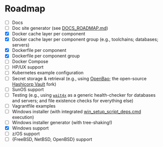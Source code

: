 Roadmap
=======

  - [ ] Docs
  - [ ] Doc site generator (see [DOCS_ROADMAP.md](DOCS_ROADMAP.md))
  - [x] Docker cache layer per component
  - [x] Docker cache layer per component group (e.g., toolchains; databases; servers)
  - [x] Dockerfile per component
  - [x] Dockerfile per component group
  - [ ] Docker Compose
  - [ ] HP/UX support
  - [ ] Kubernetes example configuration
  - [ ] Secret storage & retrieval (e.g., using [OpenBao](https://openbao.org); the open-source [Hashicorp Vault](https://www.vaultproject.io) fork)
  - [ ] SunOS support
  - [ ] Testing (e.g., using [`wait4x`](https://github.com/atkrad/wait4x) as a generic health-checker for databases and servers; and file existence checks for everything else)
  - [ ] Vagrantfile examples
  - [ ] Windows installer (with integrated [win_setup_script_deps.cmd](win_setup_script_deps.cmd) execution)
  - [ ] Windows installer generator (with tree-shaking!)
  - [x] Windows support
  - [ ] z/OS support
  - [ ] {FreeBSD, NetBSD, OpenBSD} support
